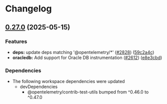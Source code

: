 # Changelog

## [0.27.0](https://github.com/open-telemetry/opentelemetry-js-contrib/compare/instrumentation-oracledb-v0.26.0...instrumentation-oracledb-v0.27.0) (2025-05-15)


### Features

* **deps:** update deps matching '@opentelemetry/*' ([#2828](https://github.com/open-telemetry/opentelemetry-js-contrib/issues/2828)) ([59c2a4c](https://github.com/open-telemetry/opentelemetry-js-contrib/commit/59c2a4c002992518da2d91b4ceb24f8479ad2346))
* **oracledb:** Add support for Oracle DB instrumentation ([#2612](https://github.com/open-telemetry/opentelemetry-js-contrib/issues/2612)) ([e8e3cbd](https://github.com/open-telemetry/opentelemetry-js-contrib/commit/e8e3cbdadf439c5bd16dfe5d6fc0714fe0e8235a))


### Dependencies

* The following workspace dependencies were updated
  * devDependencies
    * @opentelemetry/contrib-test-utils bumped from ^0.46.0 to ^0.47.0
